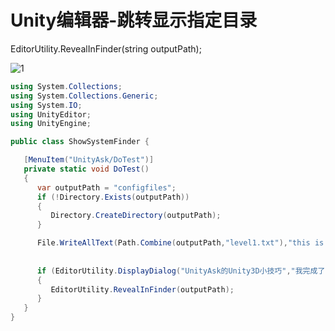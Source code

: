 # Unity编辑器-跳转显示指定目录

EditorUtility.RevealInFinder(string outputPath);

![1](\../Image/Unity编辑器-跳转显示指定目录/1.gif)

```C#
using System.Collections;
using System.Collections.Generic;
using System.IO;
using UnityEditor;
using UnityEngine;

public class ShowSystemFinder {

   [MenuItem("UnityAsk/DoTest")]
   private static void DoTest()
   {
      var outputPath = "configfiles";
      if (!Directory.Exists(outputPath))
      {
         Directory.CreateDirectory(outputPath);
      }

      File.WriteAllText(Path.Combine(outputPath,"level1.txt"),"this is level one");
      
      
      if (EditorUtility.DisplayDialog("UnityAsk的Unity3D小技巧","我完成了","确定"))
      {
         EditorUtility.RevealInFinder(outputPath);
      }
   }
}
```
